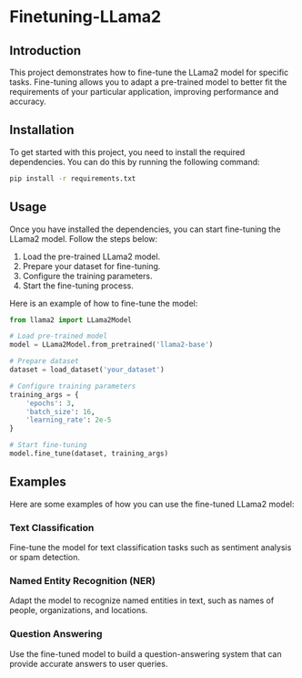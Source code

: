 # Finetuning-LLama2

## Introduction
This project demonstrates how to fine-tune the LLama2 model for specific tasks. Fine-tuning allows you to adapt a pre-trained model to better fit the requirements of your particular application, improving performance and accuracy.

## Installation
To get started with this project, you need to install the required dependencies. You can do this by running the following command:

```bash
pip install -r requirements.txt
```

## Usage
Once you have installed the dependencies, you can start fine-tuning the LLama2 model. Follow the steps below:

1. Load the pre-trained LLama2 model.
2. Prepare your dataset for fine-tuning.
3. Configure the training parameters.
4. Start the fine-tuning process.

Here is an example of how to fine-tune the model:

```python
from llama2 import LLama2Model

# Load pre-trained model
model = LLama2Model.from_pretrained('llama2-base')

# Prepare dataset
dataset = load_dataset('your_dataset')

# Configure training parameters
training_args = {
    'epochs': 3,
    'batch_size': 16,
    'learning_rate': 2e-5
}

# Start fine-tuning
model.fine_tune(dataset, training_args)
```

## Examples
Here are some examples of how you can use the fine-tuned LLama2 model:

### Text Classification
Fine-tune the model for text classification tasks such as sentiment analysis or spam detection.

### Named Entity Recognition (NER)
Adapt the model to recognize named entities in text, such as names of people, organizations, and locations.

### Question Answering
Use the fine-tuned model to build a question-answering system that can provide accurate answers to user queries.